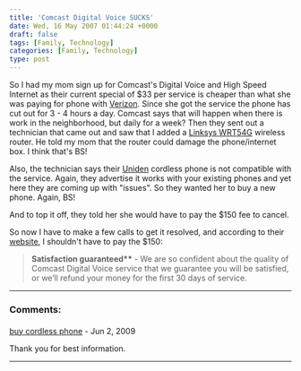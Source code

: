 ```yaml
---
title: 'Comcast Digital Voice SUCKS'
date: Wed, 16 May 2007 01:44:24 +0000
draft: false
tags: [Family, Technology]
categories: [Family, Technology]
type: post
---
```


So I had my mom sign up for Comcast's Digital Voice and High Speed Internet as their current special of $33 per service is cheaper than what she was paying for phone with [Verizon](http://www.verizon.com). Since she got the service the phone has cut out for 3 - 4 hours a day. Comcast says that will happen when there is work in the neighborhood, but daily for a week? Then they sent out a technician that came out and saw that I added a [Linksys WRT54G](http://www.linksys.com/servlet/Satellite?c=L_Product_C2&childpagename=US%2FLayout&cid=1149562300349&pagename=Linksys%2FCommon%2FVisitorWrapper&lid=0034939789B01) wireless router. He told my mom that the router could damage the phone/internet box. I think that's BS!

Also, the technician says their [Uniden](http://www.comcast.com/customers/faq/FaqDetails.ashx?Id=3197) cordless phone is not compatible with the service. Again, they advertise it works with your existing phones and yet here they are coming up with "issues". So they wanted her to buy a new phone. Again, BS!

And to top it off, they told her she would have to pay the $150 fee to cancel.

So now I have to make a few calls to get it resolved, and according to their [website](http://http://www.comcast.com/customers/faq/FaqDetails.ashx?Id=2775), I shouldn't have to pay the $150:

> **Satisfaction guaranteed\*\*** - We are so confident about the quality of Comcast Digital Voice service that we guarantee you will be satisfied, or we’ll refund your money for the first 30 days of service.
---
### Comments:
####
[buy cordless phone](http://buy-coreless-phone.com "sidrsjakess@yahoo.com") - <time datetime="2009-06-23 10:03:07">Jun 2, 2009</time>

Thank you for best information.
<hr />
